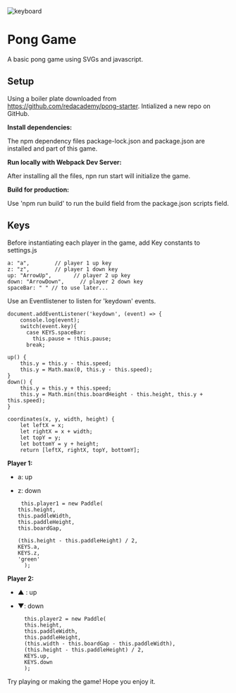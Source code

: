 <img src="http://mrg.bz/5hxIaQ" alt="keyboard">

# Pong Game

A basic pong game using SVGs and javascript.

## Setup

Using a boiler plate downloaded from https://github.com/redacademy/pong-starter. 
Intialized a new repo on GitHub.

**Install dependencies:**

The npm dependency files package-lock.json and package.json are installed and part of this game.

**Run locally with Webpack Dev Server:**

After installing all the files, npn run start will initialize the game. 

**Build for production:**

Use 'npm run build' to run the build field from the package.json scripts field.

## Keys
Before instantiating each player in the game, add Key constants to settings.js

    a: "a",        // player 1 up key
    z: "z",        // player 1 down key
    up: "ArrowUp",       // player 2 up key
    down: "ArrowDown",     // player 2 down key
    spaceBar: " " // to use later...


Use an Eventlistener to listen for 'keydown' events.

    document.addEventListener('keydown', (event) => {
        console.log(event);
        switch(event.key){
          case KEYS.spaceBar:
            this.pause = !this.pause;
          break;
    
    up() {
        this.y = this.y - this.speed;
        this.y = Math.max(0, this.y - this.speed);
    }
    down() {
        this.y = this.y + this.speed;
        this.y = Math.min(this.boardHeight - this.height, this.y + this.speed);
    }

    coordinates(x, y, width, height) {
        let leftX = x;
        let rightX = x + width;
        let topY = y;
        let bottomY = y + height;
        return [leftX, rightX, topY, bottomY];
        
**Player 1:**
* a: up
* z: down

       this.player1 = new Paddle(
      this.height,
      this.paddleWidth,
      this.paddleHeight,
      this.boardGap,
      
      (this.height - this.paddleHeight) / 2,
      KEYS.a,
      KEYS.z,
      'green'
        );


**Player 2:**
* ▲ : up
* ▼: down

        this.player2 = new Paddle(
        this.height,
        this.paddleWidth,
        this.paddleHeight,
        (this.width - this.boardGap - this.paddleWidth),
        (this.height - this.paddleHeight) / 2,
        KEYS.up,
        KEYS.down
        );

Try playing or making the game! Hope you enjoy it.
